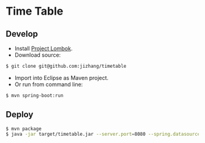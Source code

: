 Time Table
===

## Develop

* Install [Project Lombok](https://projectlombok.org/).
* Download source:

```bash
$ git clone git@github.com:jizhang/timetable
```

* Import into Eclipse as Maven project.
* Or run from command line:

```bash
$ mvn spring-boot:run
```

## Deploy

```bash
$ mvn package
$ java -jar target/timetable.jar --server.port=8080 --spring.datasource.url=jdbc:h2:./timetable
```
